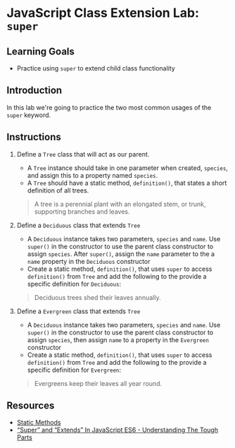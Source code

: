 # JavaScript Class Extension Lab: `super`

## Learning Goals

- Practice using `super` to extend child class functionality

## Introduction

In this lab we're going to practice the two most common usages of the `super`
keyword.

## Instructions

1.  Define a `Tree` class that will act as our parent.

    - A `Tree` instance should take in one parameter when created, `species`,
      and assign this to a property named `species`.
    - A `Tree` should have a static method, `definition()`, that states a short
      definition of all trees.

    > A tree is a perennial plant with an elongated stem, or trunk, supporting
    > branches and leaves.

2.  Define a `Deciduous` class that extends `Tree`

    - A `Deciduous` instance takes two parameters, `species` and `name`. Use
      `super()` in the constructor to use the parent class constructor to assign
      `species`. After `super()`, assign the `name` parameter to the a `name`
      property in the `Deciduous` constructor
    - Create a static method, `definition()`, that uses `super` to access
      `definition()` from `Tree` and add the following to the provide a specific
      definition for `Deciduous`:

    > Deciduous trees shed their leaves annually.

3.  Define a `Evergreen` class that extends `Tree`

    - A `Deciduous` instance takes two parameters, `species` and `name`. Use
      `super()` in the constructor to use the parent class constructor to assign
      `species`, then assign `name` to a property in the `Evergreen`
      constructor
    - Create a static method, `definition()`, that uses `super` to access
      `definition()` from `Tree` and add the following to the provide a specific
      definition for `Evergreen`:

    > Evergreens keep their leaves all year round.

## Resources

- [Static Methods](https://developer.mozilla.org/en-US/docs/Web/JavaScript/Reference/Classes/static#Examples)
- [“Super” and “Extends” In JavaScript ES6 - Understanding The Tough Parts](https://medium.com/beginners-guide-to-mobile-web-development/super-and-extends-in-javascript-es6-understanding-the-tough-parts-6120372d3420)

